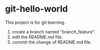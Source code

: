 # git-hello-world

This project is for git learning. 
1. create a branch named "branch_feature".
2. edit the README.md file.
3. commit the change of README.md file.
